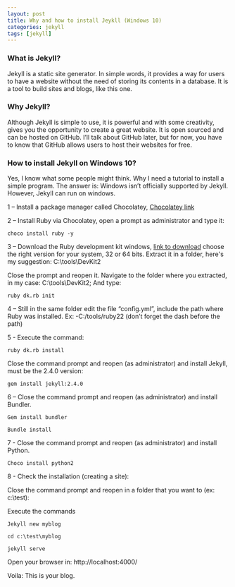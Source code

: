 ```yaml
---
layout: post
title: Why and how to install Jeykll (Windows 10)
categories: jekyll
tags: [jekyll]
---
```


### What is Jekyll?

Jekyll is a static site generator. In simple words, it provides a way for users to have a website without the need of storing its contents in a database. It is a tool to build sites and blogs, like this one.

### Why Jekyll?

Although Jekyll is simple to use, it is powerful and with some creativity, gives you the opportunity to create a great website. It is open sourced and can be hosted on GitHub. I’ll talk about GitHub later, but for now, you have to know that GitHub allows users to host their websites for free.

### How to install Jekyll on Windows 10?

Yes, I know what some people might think. Why I need a tutorial to install a simple program. The answer is: Windows isn’t officially supported by Jekyll. However, Jekyll can run on windows.

1 – Install a package manager called Chocolatey, [Chocolatey link][link to Chocolatey]

2 – Install Ruby via Chocolatey, open a prompt as administrator and type it:

    choco install ruby -y

3 – Download the Ruby development kit windows, [link to download][ruby download] choose the right version for your system, 32 or 64 bits. Extract it in a folder, here's my suggestion: C:\tools\DevKit2

Close the prompt and reopen it. Navigate to the folder where you extracted, in my case: C:\tools\DevKit2; And type: 

    ruby dk.rb init

4 – Still in the same folder edit the file “config.yml”, include the path where Ruby was installed. Ex: -C:/tools/ruby22 (don’t forget the dash before the path)

5 - Execute the command:

    ruby dk.rb install

Close the command prompt and reopen (as administrator) and install Jekyll, must be the 2.4.0 version:

    gem install jekyll:2.4.0
    
6 – Close the command prompt and reopen (as administrator) and install Bundler.

    Gem install bundler
    
    Bundle install
    
7 - Close the command prompt and reopen (as administrator) and install Python.

    Choco install python2

8 -  Check the installation (creating a site):

Close the command prompt and reopen in a folder that you want to (ex: c:\test\):

Execute the commands

    Jekyll new myblog

    cd c:\test\myblog

    jekyll serve

Open your browser in: http://localhost:4000/

Voila: This is your blog.

[link to Chocolatey]: https://chocolatey.org/install
[ruby download]:      http://rubyinstaller.org/downloads/
